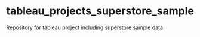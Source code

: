 # tableau_projects_superstore_sample
Repository for tableau project including superstore sample data
